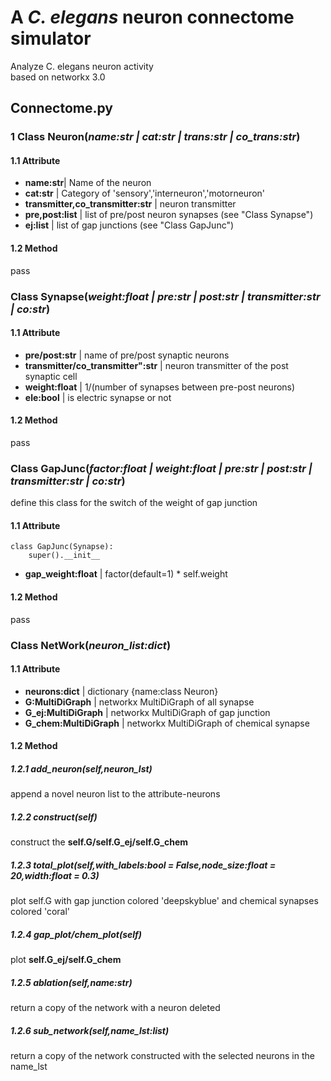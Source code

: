 # A *C. elegans* neuron connectome simulator

Analyze C. elegans neuron activity  
based on networkx 3.0

## Connectome.py
### 1 Class Neuron(*name:str | cat:str | trans:str | co_trans:str*)
#### 1.1 Attribute
- **name:str**| Name of the neuron  
- **cat:str** | Category of 'sensory','interneuron','motorneuron'  
- **transmitter,co_transmitter:str** | neuron transmitter  
- **pre,post:list** | list of pre/post neuron synapses (see "Class Synapse")  
- **ej:list** | list of gap junctions (see "Class GapJunc")  

#### 1.2 Method
pass

### Class Synapse(*weight:float | pre:str | post:str | transmitter:str | co:str*)
#### 1.1 Attribute
- **pre/post:str** | name of pre/post synaptic neurons
- **transmitter/co_transmitter":str** | neuron transmitter of the post synaptic cell
- **weight:float** | 1/(number of synapses between pre-post neurons)
- **ele:bool** | is electric synapse or not

#### 1.2 Method
pass

### Class GapJunc(*factor:float | weight:float | pre:str | post:str | transmitter:str | co:str*)

define this class for the switch of the weight of gap junction 
#### 1.1 Attribute
```
class GapJunc(Synapse):
    super().__init__
```
- **gap_weight:float** | factor(default=1) * self.weight

#### 1.2 Method
pass

### Class NetWork(*neuron_list:dict*)
#### 1.1 Attribute
- **neurons:dict** | dictionary {name:class Neuron}  
- **G:MultiDiGraph** | networkx MultiDiGraph of all synapse  
- **G_ej:MultiDiGraph** | networkx MultiDiGraph of gap junction
- **G_chem:MultiDiGraph** | networkx MultiDiGraph of chemical synapse

#### 1.2 Method
##### 1.2.1 add_neuron(*self*,neuron_lst)
append a novel neuron list to the attribute-neurons

##### 1.2.2 construct(*self*)
construct the **self.G/self.G_ej/self.G_chem**

##### 1.2.3 total_plot(*self*,with_labels:bool = False,node_size:float = 20,width:float = 0.3)
plot self.G with gap junction colored 'deepskyblue' and chemical synapses colored 'coral' 

##### 1.2.4 gap_plot/chem_plot(*self*)
plot **self.G_ej/self.G_chem**

##### 1.2.5 ablation(*self*,name:str)
return a copy of the network with a neuron deleted

##### 1.2.6 sub_network(*self*,name_lst:list)
return a copy of the network constructed with the selected neurons in the name_lst

